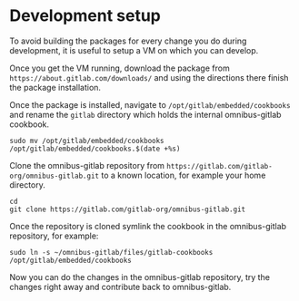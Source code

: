 # Development setup

To avoid building the packages for every change you do during development, it
is useful to setup a VM on which you can develop.

Once you get the VM running, download the package from
`https://about.gitlab.com/downloads/` and using the directions there finish the
package installation.

Once the package is installed, navigate to `/opt/gitlab/embedded/cookbooks` and
rename the `gitlab` directory which holds the internal omnibus-gitlab cookbook.

```
sudo mv /opt/gitlab/embedded/cookbooks /opt/gitlab/embedded/cookbooks.$(date +%s)
```

Clone the omnibus-gitlab repository from
`https://gitlab.com/gitlab-org/omnibus-gitlab.git` to a known location, for
example your home directory.

```
cd
git clone https://gitlab.com/gitlab-org/omnibus-gitlab.git
```

Once the repository is cloned symlink the cookbook in the omnibus-gitlab
repository, for example:

```
sudo ln -s ~/omnibus-gitlab/files/gitlab-cookbooks /opt/gitlab/embedded/cookbooks
```

Now you can do the changes in the omnibus-gitlab repository, try the changes
right away and contribute back to omnibus-gitlab.
